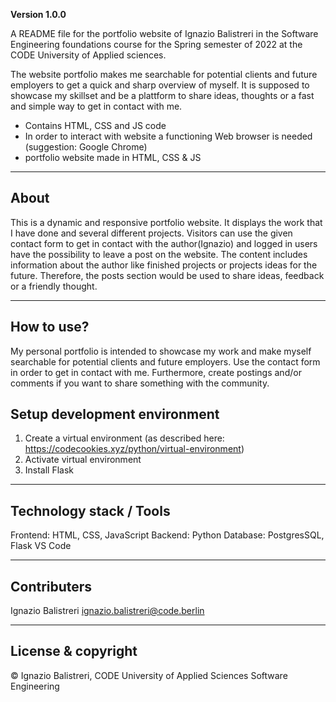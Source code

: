 **Version 1.0.0**

A README file for the portfolio website of Ignazio Balistreri in the Software Engineering foundations course for the Spring semester of 2022 at the CODE University of Applied sciences.

The website portfolio makes me searchable for potential clients and future employers to get a quick and sharp overview of myself. It is supposed to showcase my skillset and be a plattform to share ideas, thoughts or a fast and simple way to get in contact with me.

- Contains HTML, CSS and JS code
- In order to interact with website a functioning Web browser is needed (suggestion: Google Chrome)
- portfolio website made in HTML, CSS & JS

---

## About

This is a dynamic and responsive portfolio website. It displays the work that I have done and several different projects. Visitors can use the given contact form to get in contact with the author(Ignazio) and logged in users have the possibility to leave a post on the website. The content includes information about the author like finished projects or projects ideas for the future. Therefore, the posts section would be used to share ideas, feedback or a friendly thought.

---

## How to use?

My personal portfolio is intended to showcase my work and make myself searchable for potential clients and future employers. Use the contact form in order to get in contact with me. Furthermore, create postings and/or comments if you want to share something with the community.

## Setup development environment

1. Create a virtual environment (as described here: https://codecookies.xyz/python/virtual-environment)
2. Activate virtual environment
3. Install Flask

---

## Technology stack / Tools

Frontend: HTML, CSS, JavaScript
Backend: Python
Database: PostgresSQL, Flask
VS Code

---

## Contributers

Ignazio Balistreri <ignazio.balistreri@code.berlin>

---

## License & copyright

© Ignazio Balistreri, CODE University of Applied Sciences Software Engineering
